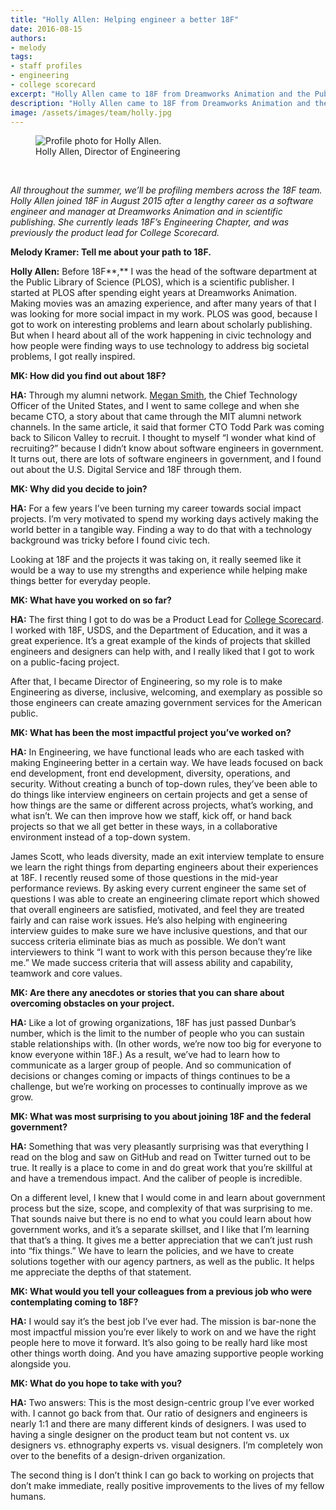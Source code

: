 ```yaml
---
title: "Holly Allen: Helping engineer a better 18F"
date: 2016-08-15
authors:
- melody
tags:
- staff profiles
- engineering
- college scorecard
excerpt: "Holly Allen came to 18F from Dreamworks Animation and the Public Library of Science. She joined 18F in pursuit of a way \"to use technology to address big societal problems.\" After hearing about the U.S. Digital Service and 18F from US Chief Technology Officer, Megan Smith, she was inspired to join."
description: "Holly Allen came to 18F from Dreamworks Animation and the Public Library of Science. She joined 18F in pursuit of a way \"to use technology to address big societal problems.\" After hearing about the U.S. Digital Service and 18F from US Chief Technology Officer, Megan Smith, she was inspired to join."
image: /assets/images/team/holly.jpg
---
```

<figure class="align-right">
	<img src="{{site.baseurl}}{{page.image}}" alt="Profile photo for Holly Allen.">
	<figcaption>Holly Allen, Director of Engineering</figcaption>
</figure><br>

*All throughout the summer, we’ll be profiling members across the 18F
team. Holly Allen joined 18F in August 2015 after a lengthy career as a
software engineer and manager at Dreamworks Animation and in scientific
publishing. She currently leads 18F’s Engineering Chapter, and was
previously the product lead for College Scorecard.*

**Melody Kramer: Tell me about your path to 18F.**

**Holly Allen:** Before 18F**,** I was the head of the software
department at the Public Library of Science (PLOS), which is a
scientific publisher. I started at PLOS after spending eight years at
Dreamworks Animation. Making movies was an amazing experience, and after
many years of that I was looking for more social impact in my work. PLOS
was good, because I got to work on interesting problems and learn about
scholarly publishing. But when I heard about all of the work happening
in civic technology and how people were finding ways to use technology
to address big societal problems, I got really inspired.

**MK: How did you find out about 18F?**

**HA:** Through my alumni network. [Megan
Smith](https://www.whitehouse.gov/administration/eop/ostp/about/leadershipstaff/smith),
the Chief Technology Officer of the United States, and I went to same
college and when she became CTO, a story about that came through the MIT
alumni network channels. In the same article, it said that former CTO
Todd Park was coming back to Silicon Valley to recruit. I thought to
myself “I wonder what kind of recruiting?” because I didn’t know about
software engineers in government. It turns out, there are lots of
software engineers in government, and I found out about the U.S. Digital
Service and 18F through them.

**MK: Why did you decide to join?**

**HA:** For a few years I’ve been turning my career towards social
impact projects. I’m very motivated to spend my working days actively
making the world better in a tangible way. Finding a way to do that with
a technology background was tricky before I found civic tech.

Looking at 18F and the projects it was taking on, it really seemed like
it would be a way to use my strengths and experience while helping make
things better for everyday people.

**MK: What have you worked on so far?**

**HA:** The first thing I got to do was be a Product Lead for [College
Scorecard](https://18f.gsa.gov/tags/college-scorecard/). I worked with
18F, USDS, and the Department of Education, and it was a great
experience. It’s a great example of the kinds of projects that skilled
engineers and designers can help with, and I really liked that I got to
work on a public-facing project.

After that, I became Director of Engineering, so my role is to make
Engineering as diverse, inclusive, welcoming, and exemplary as possible
so those engineers can create amazing government services for the
American public.

**MK: What has been the most impactful project you’ve worked on?**

**HA:** In Engineering, we have functional leads who are each tasked with
making Engineering better in a certain way. We have leads focused on
back end development, front end development, diversity, operations, and
security. Without creating a bunch of top-down rules, they’ve been able
to do things like interview engineers on certain projects and get a
sense of how things are the same or different across projects, what’s
working, and what isn’t. We can then improve how we staff, kick off, or
hand back projects so that we all get better in these ways, in a
collaborative environment instead of a top-down system.

James Scott, who leads diversity, made an exit interview template to
ensure we learn the right things from departing engineers about their
experiences at 18F. I recently reused some of those questions in the
mid-year performance reviews. By asking every current engineer the same
set of questions I was able to create an engineering climate report
which showed that overall engineers are satisfied, motivated, and feel
they are treated fairly and can raise work issues. He’s also helping
with engineering interview guides to make sure we have inclusive
questions, and that our success criteria eliminate bias as much as
possible. We don’t want interviewers to think “I want to work with this
person because they’re like me.” We made success criteria that will
assess ability and capability, teamwork and core values.

**MK: Are there any anecdotes or stories that you can share about
overcoming obstacles on your project.**

**HA:** Like a lot of growing organizations, 18F has just passed Dunbar’s
number, which is the limit to the number of people who you can sustain
stable relationships with. (In other words, we’re now too big for
everyone to know everyone within 18F.) As a result, we’ve had to learn
how to communicate as a larger group of people. And so communication of
decisions or changes coming or impacts of things continues to be a
challenge, but we’re working on processes to continually improve as we
grow.

**MK: What was most surprising to you about joining 18F and the federal
government?**

**HA:** Something that was very pleasantly surprising was that
everything I read on the blog and saw on GitHub and read on Twitter
turned out to be true. It really is a place to come in and do great work
that you’re skillful at and have a tremendous impact. And the caliber of
people is incredible.

On a different level, I knew that I would come in and learn about
government process but the size, scope, and complexity of that was
surprising to me. That sounds naive but there is no end to what you
could learn about how government works, and it’s a separate skillset, and
I like that I’m learning that that’s a thing. It gives me a better
appreciation that we can’t just rush into “fix things.” We have to learn
the policies, and we have to create solutions together with our agency
partners, as well as the public. It helps me appreciate the depths of
that statement.

**MK: What would you tell your colleagues from a previous job who were
contemplating coming to 18F?**

**HA:** I would say it’s the best job I’ve ever had. The mission is
bar-none the most impactful mission you’re ever likely to work on and we
have the right people here to move it forward. It’s also going to be
really hard like most other things worth doing. And you have amazing
supportive people working alongside you.

**MK: What do you hope to take with you?**

**HA:** Two answers: This is the most design-centric group I’ve ever
worked with. I cannot go back from that. Our ratio of designers and
engineers is nearly 1:1 and there are many different kinds of designers.
I was used to having a single designer on the product team but not
content vs. ux designers vs. ethnography experts vs. visual designers.
I’m completely won over to the benefits of a design-driven organization.

The second thing is I don’t think I can go back to working on projects
that don’t make immediate, really positive improvements to the lives of
my fellow humans.
